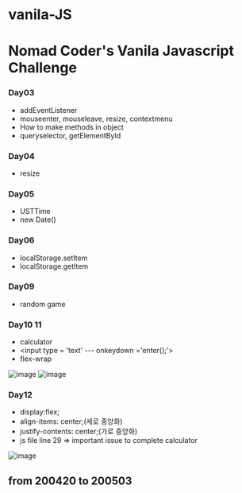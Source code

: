 # vanila-JS
# Nomad Coder's Vanila Javascript Challenge
### Day03
- addEventListener
- mouseenter, mouseleave, resize, contextmenu
- How to make methods in object
- queryselector, getElementById

### Day04
 - resize

### Day05
 - USTTime
 - new Date()

### Day06
 - localStorage.setItem
 - localStorage.getItem


### Day09
 - random game
 
 
### Day10 11
 - calculator
 - <input type = 'text' --- onkeydown ='enter();'>
 - flex-wrap
 
![image](https://user-images.githubusercontent.com/40200760/80664134-ea7b4800-8ad0-11ea-98ed-fb405722a76b.png)
![image](https://user-images.githubusercontent.com/40200760/80664160-f8c96400-8ad0-11ea-95c1-28ef9f775fd1.png)

### Day12
 - display:flex;
 - align-items: center;(세로 중앙화)
 - justify-contents: center;(가로 중앙화)
 - js file line 29 => important issue to complete calculator
 
![image](https://user-images.githubusercontent.com/40200760/80807469-412f7180-8bf8-11ea-9f1e-0cef054f1aaa.png)


## from 200420 to 200503
